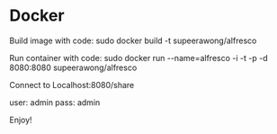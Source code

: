 # Docker

Build image with code: 
sudo docker build -t supeerawong/alfresco 

Run container with code: 
sudo docker run --name=alfresco -i -t -p -d 8080:8080 supeerawong/alfresco 

Connect to Localhost:8080/share 

user: admin pass: admin 

Enjoy!
